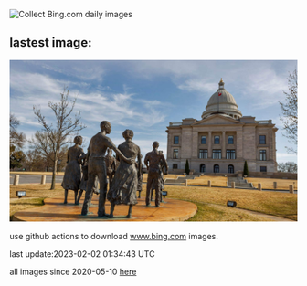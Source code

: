 ![Collect Bing.com daily images](https://github.com/counter2015/bing-daily-images/workflows/Collect%20Bing.com%20daily%20images/badge.svg)
## lastest image:
![](images/LittleRockNine.jpg)

use github actions to download www.bing.com images.

last update:2023-02-02 01:34:43 UTC

all images since 2020-05-10 [here](https://github.com/counter2015/bing-daily-images/tree/master/images) 

